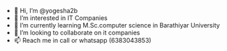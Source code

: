 - 👋 Hi, I’m @yogesha2b
- 👀 I’m interested in IT Companies
- 🌱 I’m currently learning M.Sc.computer science in Barathiyar University
- 💞️ I’m looking to collaborate on it companies
- 📫 Reach me in call or whatsapp (6383043853)

<!---
yogesha2b/yogesha2b is a great ✨ special ✨ repository because its `README.md` (this file) appears on your GitHub profile.
You can click the Preview link to take a look at your changes.
--->
